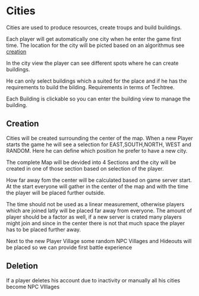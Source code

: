# Cities

Cities are used to produce resources, create troups and build buildings.

Each player will get automatically one city when he enter the game first time. The location for the city will be picted based on an algorithmus see [creation](#creation)  

In the city view the player can see different spots where he can create buildings. 

He can only select buildings which a suited for the place and if he has the requirements to build the bilding. Requirements in terms of Techtree.

Each Building is clickable so you can enter the building view to manage the building.

## Creation

Cities will be created surrounding the center of the map. When a new Player starts the game he will see a selection for EAST,SOUTH,NORTH, WEST and RANDOM. Here he can define which position he prefer to have a new city.

The complete Map will be devided into 4 Sections and the city will be created in one of those section based on selection of the player.

How far away fom the center will be calculated based on game server start. At the start everyone will gather in the center of the map and with the time the player will be placed further outside. 

The time should not be used as a linear measurement, otherwise players which are joined latly will be placed far away from everyone. The amount of player should be a factor as well, if a new server is crated many players might join and since in the center there is not that much space the player has to be placed further away.

Next to the new Player Village some random NPC Villages and Hideouts will be placed so we can provide first battle experience

## Deletion

If a player deletes his account due to inactivity or manually all his cities become NPC VIllages




